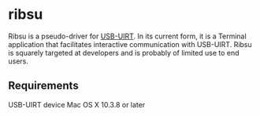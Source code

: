 # ribsu

Ribsu is a pseudo-driver for [USB-UIRT](http://www.usbuirt.com "USB-UIRT").
In its current form, it is a Terminal application that facilitates interactive communication with USB-UIRT.
Ribsu is squarely targeted at developers and is probably of limited use to end users.

## Requirements

USB-UIRT device
Mac OS X 10.3.8 or later

